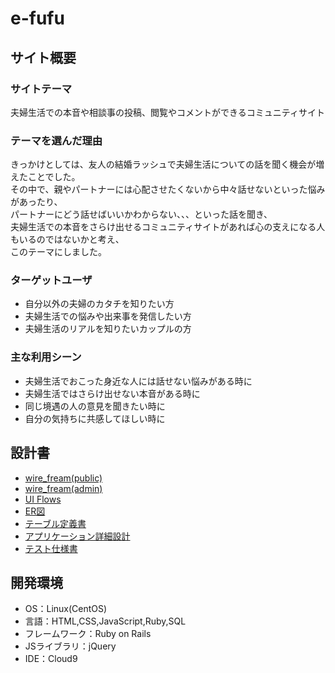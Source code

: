 # e-fufu

## サイト概要
### サイトテーマ
夫婦生活での本音や相談事の投稿、閲覧やコメントができるコミュニティサイト

### テーマを選んだ理由
きっかけとしては、友人の結婚ラッシュで夫婦生活についての話を聞く機会が増えたことでした。<br>
その中で、親やパートナーには心配させたくないから中々話せないといった悩みがあったり、<br>
パートナーにどう話せばいいかわからない、、、といった話を聞き、<br>
夫婦生活での本音をさらけ出せるコミュニティサイトがあれば心の支えになる人もいるのではないかと考え、<br>
このテーマにしました。

### ターゲットユーザ
- 自分以外の夫婦のカタチを知りたい方
- 夫婦生活での悩みや出来事を発信したい方
- 夫婦生活のリアルを知りたいカップルの方

### 主な利用シーン
- 夫婦生活でおこった身近な人には話せない悩みがある時に
- 夫婦生活ではさらけ出せない本音がある時に
- 同じ境遇の人の意見を聞きたい時に
- 自分の気持ちに共感してほしい時に

## 設計書
- [wire_fream(public)](https://drive.google.com/file/d/1euHTVlNw5RKhjW77u9iTrpxEvlvHUnbR/view?usp=share_link)
- [wire_fream(admin)](https://drive.google.com/file/d/1HszTmTBt3Hvb0N5x3PgYnbr7rkVo7uzh/view?usp=share_link)
- [UI Flows](https://drive.google.com/file/d/1cHoIScC8WNTGiz9_w1LG_yiwvDEUEAj6/view?usp=share_link)
- [ER図](https://drive.google.com/file/d/1w23AC88n0mo8DPOqsdKGJBURiWPVBwc6/view?usp=share_link)
- [テーブル定義書](https://drive.google.com/file/d/1fqDkRKnLyeY2RWbFtTkjoiwJZjNRvUum/view?usp=share_link)
- [アプリケーション詳細設計](https://drive.google.com/file/d/19t2hUtJOENL-V8RbBtpXrDmjEd0rRQN_/view?usp=share_link)
- [テスト仕様書](https://drive.google.com/file/d/1J0L3nCwL8Igm-ytgKSjTyAMEoQynaD1-/view?usp=share_link)

## 開発環境
- OS：Linux(CentOS)
- 言語：HTML,CSS,JavaScript,Ruby,SQL
- フレームワーク：Ruby on Rails
- JSライブラリ：jQuery
- IDE：Cloud9
